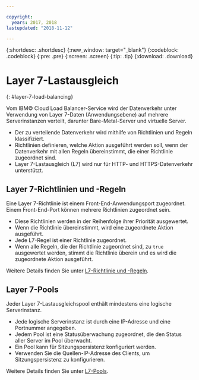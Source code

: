 ```yaml
---

copyright:
  years: 2017, 2018
lastupdated: "2018-11-12"

---
```


{:shortdesc: .shortdesc}
{:new_window: target="_blank"}
{:codeblock: .codeblock}
{:pre: .pre}
{:screen: .screen}
{:tip: .tip}
{:download: .download}

# Layer 7-Lastausgleich
{: #layer-7-load-balancing}

Vom IBM© Cloud Load Balancer-Service wird der Datenverkehr unter Verwendung von Layer 7-Daten (Anwendungsebene) auf mehrere Serverinstanzen verteilt, darunter Bare-Metal-Server und virtuelle Server.  

 * Der zu verteilende Datenverkehr wird mithilfe von Richtlinien und Regeln klassifiziert. 
 * Richtlinien definieren, welche Aktion ausgeführt werden soll, wenn der Datenverkehr mit allen Regeln übereinstimmt, die einer Richtlinie zugeordnet sind.
 * Layer 7-Lastausgleich (L7) wird nur für HTTP- und HTTPS-Datenverkehr unterstützt.

## Layer 7-Richtlinien und -Regeln 
Eine Layer 7-Richtlinie ist einem Front-End-Anwendungsport zugeordnet. Einem Front-End-Port können mehrere Richtlinien zugeordnet sein. 

 * Diese Richtlinien werden in der Reihenfolge ihrer Priorität ausgewertet. 
 * Wenn die Richtlinie übereinstimmt, wird eine zugeordnete Aktion ausgeführt.
 * Jede L7-Regel ist einer Richtlinie zugeordnet. 
 * Wenn alle Regeln, die der Richtlinie zugeordnet sind, zu `true` ausgewertet werden, stimmt die Richtlinie überein und es wird die zugeordnete Aktion ausgeführt.

Weitere Details finden Sie unter [L7-Richtlinie und -Regeln](/docs/infrastructure/loadbalancer-service?topic=loadbalancer-service-layer-7-policy).

## Layer 7-Pools
Jeder Layer 7-Lastausgleichspool enthält mindestens eine logische Serverinstanz. 

 * Jede logische Serverinstanz ist durch eine IP-Adresse und eine Portnummer angegeben. 
 * Jedem Pool ist eine Statusüberwachung zugeordnet, die den Status aller Server im Pool überwacht.
 * Ein Pool kann für Sitzungspersistenz konfiguriert werden. 
 * Verwenden Sie die Quellen-IP-Adresse des Clients, um Sitzungspersistenz zu konfigurieren.

Weitere Details finden Sie unter [L7-Pools](/docs/infrastructure/loadbalancer-service?topic=loadbalancer-service-layer-7-pool).
